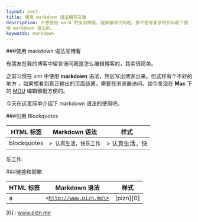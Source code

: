 ```yaml
---
layout: post
title: 使用 markdown 语法编写文章
description: 不想使用 word 的复杂排版，就直接写代码吧。那不想写复杂的代码呢？使
用 markdown 语法吧。
keywords: markdown
---
```


###使用 markdown 语法写博客

有朋友在我的博客中留言询问我是怎么编辑博客的，其实很简单。

之前习惯在 vim 中使用 **markdown** 语法，然后写出博客出来。但这样有个不好的地方
，如果想看到真正输出的页面结果，需要在浏览器访问。如今发现在 **Mac** 下的
[MOU][1] 编辑器挺方便的。

[1]: http://mouapp.com "Markdown editor on Mac OS"

今天在这里简单介绍下 markdown 语法的使用吧。


###引用 Blockquotes

HTML 标签 | Markdown 语法 | 样式
--------- |-------------- | ---
blockquotes | <code class="v-code">> 认真生活，快乐工作</code> | > 认真生活，快
乐工作


###链接和邮箱

HTML 标签 | Markdown 语法 | 样式
--------- |-------------- | ----
a | <code class="v-code">\<http://www.pizn.me\></code> |[pizn][0]


[0] : www.pizn.me
